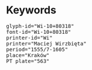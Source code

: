 # Keywords
<pre>
glyph-id="Wi-10+80318"
font-id="Wi-10+80318"
printer-id="Wi"
printer="Maciej Wirzbięta"
period="1555/7-1605"
place="Kraków"
PT plate="563"
</pre>
